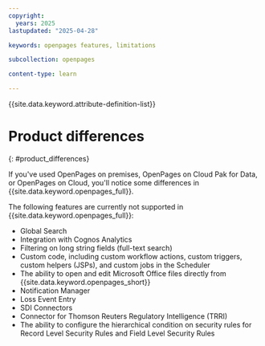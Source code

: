 ```yaml
---
copyright:
  years: 2025
lastupdated: "2025-04-28"

keywords: openpages features, limitations

subcollection: openpages

content-type: learn

---
```


{{site.data.keyword.attribute-definition-list}}

# Product differences
{: #product_differences}

If you've used OpenPages on premises, OpenPages on Cloud Pak for Data, or OpenPages on Cloud, you'll notice some differences in
{{site.data.keyword.openpages_full}}.

The following features are currently not supported in {{site.data.keyword.openpages_full}}:

- Global Search
- Integration with Cognos Analytics
- Filtering on long string fields (full-text search)
- Custom code, including custom workflow actions, custom triggers, custom helpers (JSPs), and custom jobs in the Scheduler
- The ability to open and edit Microsoft Office files directly from {{site.data.keyword.openpages_short}}
- Notification Manager
- Loss Event Entry
- SDI Connectors
- Connector for Thomson Reuters Regulatory Intelligence (TRRI)
- The ability to configure the hierarchical condition on security rules for Record Level Security Rules and Field Level Security Rules
